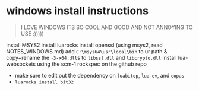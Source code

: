 # windows install instructions
> I LOVE WINDOWS ITS SO COOL AND GOOD AND NOT ANNOYING TO USE :)))))

install MSYS2
install luarocks
install openssl (using msys2, read NOTES_WINDOWS.md)
add `C:\msys64\usr\local\bin` to ur path & copy+rename the `-3-x64.dll`s to `libssl.dll` and `libcrypto.dll`
install lua-websockets using the scm-1 rockspec on the github repo
- make sure to edit out the dependency on `luabitop`, `lua-ev`, and `copas`
- `luarocks install bit32`
